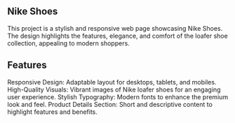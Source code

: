 ## Nike Shoes

This project is a stylish and responsive web page showcasing Nike Shoes. The design highlights the features, elegance, and comfort of the loafer shoe collection, appealing to modern shoppers.

## Features
Responsive Design: Adaptable layout for desktops, tablets, and mobiles.
High-Quality Visuals: Vibrant images of Nike loafer shoes for an engaging user experience.
Stylish Typography: Modern fonts to enhance the premium look and feel.
Product Details Section: Short and descriptive content to highlight features and benefits.
